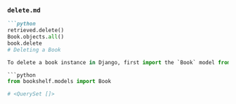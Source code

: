 
### `delete.md`
```markdown
```python
retrieved.delete()
Book.objects.all()
book.delete
# Deleting a Book

To delete a book instance in Django, first import the `Book` model from the app:

```python
from bookshelf.models import Book

# <QuerySet []>

